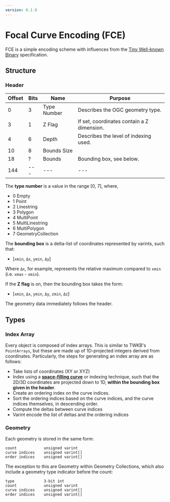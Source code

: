 ```yaml
---
version: 0.1.0
---
```


# Focal Curve Encoding (FCE)

FCE is a simple encoding scheme with influences from the [Tiny Well-known Binary](https://github.com/TWKB/Specification) specification.

## Structure

### Header

Offset | Bits | Name        | Purpose
------ | ---- | ----------- | --------
0      | 3    | Type Number | Describes the OGC geometry type.
3      | 1    | Z Flag      | If set, coordinates contain a Z dimension.
4      | 6    | Depth       | Describes the level of indexing used.
10     | 8    | Bounds Size | 
18     | ?    | Bounds      | Bounding box, see below.
144    | ---  | ---         | ---

The **type number** is a value in the range [0, 7], where,

- 0 Empty
- 1 Point
- 2 Linestring
- 3 Polygon
- 4 MultiPoint
- 5 MultiLinestring
- 6 MultiPolygon
- 7 GeometryCollection

The **bounding box** is a delta-list of coordinates represented by varints, such that:

- [`xmin`, `Δx`, `ymin`, `Δy`]

Where `Δx`, for example, represents the relative maximum compared to `xmin` (i.e. `xmax` - `xmin`).

If the **Z flag** is on, then the bounding box takes the form:

- [`xmin`, `Δx`, `ymin`, `Δy`, `zmin`, `Δz`]

The geometry data immediately follows the header.

## Types

### Index Array

Every object is composed of index arrays. This is similar to TWKB's `PointArrays`, but these are made up of
1D-projected integers derived from coordinates. Particularly, the steps for generating an index array are as follows:

- Take lists of coordinates (XY or XYZ)
- Index using a [**space-filling curve**](https://en.wikipedia.org/wiki/Space-filling_curve) or indexing technique,
  such that the 2D/3D coordinates are projected down to 1D, **within the bounding box given in the header**.
- Create an ordering index on the curve indices.
- Sort the ordering indices based on the curve indices, and the curve indices themselves, in descending order.
- Compute the deltas between curve indices
- Varint encode the list of deltas and the ordering indices

### Geometry

Each geometry is stored in the same form:

```
count            unsigned varint
curve indices    unsigned varint[]
order indices    unsigned varint[]
```

The exception to this are Geometry within Geometry Collections, which also include
a geometry type indicator before the count:

```
type             3-bit int
count            unsigned varint
curve indices    unsigned varint[]
order indices    unsigned varint[]
```
